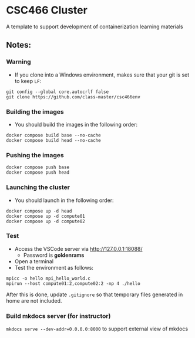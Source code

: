 # CSC466 Cluster

A template to support development of containerization learning materials

## Notes:

### Warning

- If you clone into a Windows environment, makes sure that your git is set to keep `LF`:

~~~
git config --global core.autocrlf false
git clone https://github.com/class-master/csc466env
~~~

### Building the images

- You should build the images in the following order:
~~~
docker compose build base --no-cache
docker compose build head --no-cache
~~~

### Pushing the images

~~~
docker compose push base
docker compose push head
~~~

### Launching the cluster

- You should launch in the following order:
~~~
docker compose up -d head
docker compose up -d compute01
docker compose up -d compute02
~~~

### Test

- Access the VSCode server via http://127.0.0.1:18088/
    - Password is **goldenrams** 
- Open a terminal
- Test the environment as follows:

~~~
mpicc -o hello mpi_hello_world.c 
mpirun --host compute01:2,compute02:2 -np 4 ./hello
~~~



After this is done, update `.gitignore` so that temporary files generated in home are not included. 

### Build mkdocs server (for instructor)

`mkdocs serve --dev-addr=0.0.0.0:8000` to support external view of mkdocs
